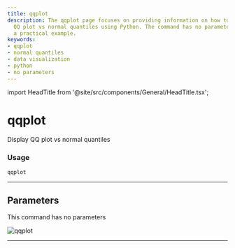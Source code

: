 ```yaml
---
title: qqplot
description: The qqplot page focuses on providing information on how to display a
  QQ plot vs normal quantiles using Python. The command has no parameters and includes
  a practical example.
keywords:
- qqplot
- normal quantiles
- data visualization
- python
- no parameters
---
```


import HeadTitle from '@site/src/components/General/HeadTitle.tsx';

<HeadTitle title="qqplot - Qa - Economy - Reference | OpenBB Terminal Docs" />

# qqplot

Display QQ plot vs normal quantiles

### Usage

```python
qqplot
```

---

## Parameters

This command has no parameters


![qqplot](https://user-images.githubusercontent.com/46355364/154307858-acd1a7d0-bb40-4639-a69c-c316749a90ab.png)

---
